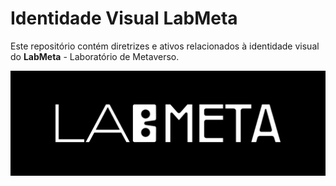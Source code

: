 # Identidade Visual LabMeta

Este repositório contém diretrizes e ativos relacionados à identidade visual do **LabMeta** - Laboratório de Metaverso.

![LabMeta logo](https://raw.githubusercontent.com/Laboratorio-de-Metaverso/branding/refs/heads/main/logo/logo-horizontal-brancofundopreto.png)
